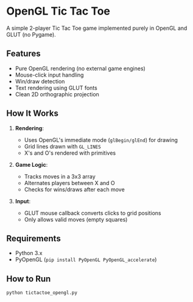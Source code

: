 # OpenGL Tic Tac Toe

A simple 2-player Tic Tac Toe game implemented purely in OpenGL and GLUT (no Pygame).

## Features
- Pure OpenGL rendering (no external game engines)
- Mouse-click input handling
- Win/draw detection
- Text rendering using GLUT fonts
- Clean 2D orthographic projection

## How It Works
1. **Rendering**:
   - Uses OpenGL's immediate mode (`glBegin/glEnd`) for drawing
   - Grid lines drawn with `GL_LINES`
   - X's and O's rendered with primitives

2. **Game Logic**:
   - Tracks moves in a 3x3 array
   - Alternates players between X and O
   - Checks for wins/draws after each move

3. **Input**:
   - GLUT mouse callback converts clicks to grid positions
   - Only allows valid moves (empty squares)

## Requirements
- Python 3.x
- PyOpenGL (`pip install PyOpenGL PyOpenGL_accelerate`)

## How to Run
```bash
python tictactoe_opengl.py
